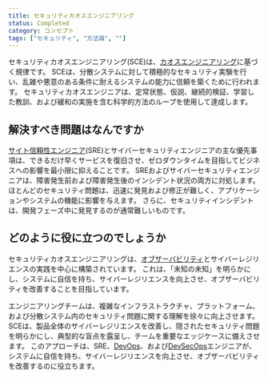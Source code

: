 ```yaml
---
title: セキュリティカオスエンジニアリング
status: Completed
category: コンセプト
tags: ["セキュリティ", "方法論", ""]
---
```


セキュリティカオスエンジニアリング(SCE)は、[カオスエンジニアリング](/ja/chaos-engineering/)に基づく規律です。
SCEは、分散システムに対して積極的なセキュリティ実験を行い、乱雑や悪意のある条件に耐えるシステムの能力に信頼を築くために行われます。
セキュリティカオスエンジニアは、定常状態、仮説、継続的検証、学習した教訓、および緩和の実施を含む科学的方法のループを使用して達成します。

## 解決すべき問題はなんですか

[サイト信頼性エンジニア](/ja/site-reliability-engineering/)(SRE)とサイバーセキュリティエンジニアの主な優先事項は、できるだけ早くサービスを復旧させ、ゼロダウンタイムを目指してビジネスへの影響を最小限に抑えることです。
SREおよびサイバーセキュリティエンジニアは、障害発生前および障害発生後のインシデント状況の両方に対処します。
ほとんどのセキュリティ問題は、迅速に発見および修正が難しく、アプリケーションやシステムの機能に影響を与えます。
さらに、セキュリティインシデントは、開発フェーズ中に発見するのが通常難しいものです。

## どのように役に立つのでしょうか

セキュリティカオスエンジニアリングは、[オブザーバビリティ](/ja/observability/)とサイバーレジリエンスの実践を中心に構築されています。
これは、「未知の未知」を明らかにし、システムに自信を持ち、サイバーレジリエンスを向上させ、オブザーバビリティを改善することを目指しています。

エンジニアリングチームは、複雑なインフラストラクチャ、プラットフォーム、および分散システム内のセキュリティ問題に関する理解を徐々に向上させます。
SCEは、製品全体のサイバーレジリエンスを改善し、隠されたセキュリティ問題を明らかにし、典型的な盲点を露呈し、チームを重要なエッジケースに備えさせます。
このアプローチは、SRE、[DevOps](/devops/)、および[DevSecOps](/devsecops/)エンジニアが、システムに自信を持ち、サイバーレジリエンスを向上させ、オブザーバビリティを改善するのに役立ちます。
